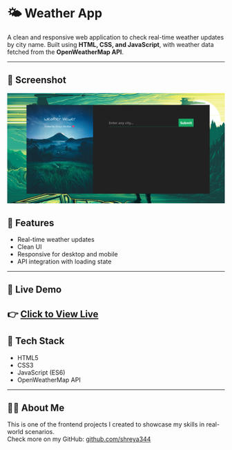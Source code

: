 # 🌤 Weather App

A clean and responsive web application to check real-time weather updates by city name. Built using **HTML, CSS, and JavaScript**, with weather data fetched from the **OpenWeatherMap API**.

---

## 📸 Screenshot

![Weather App Screenshot](./weather-app.png)

## 🚀 Features
- Real-time weather updates
- Clean UI
- Responsive for desktop and mobile
- API integration with loading state

---

## 🔗 Live Demo
👉 [Click to View Live](#) 
---

## 📂 Tech Stack
- HTML5
- CSS3
- JavaScript (ES6)
- OpenWeatherMap API

---

## 👩‍💻 About Me
This is one of the frontend projects I created to showcase my skills in real-world scenarios.  
Check more on my GitHub: [github.com/shreya344](https://github.com/shreya344)
